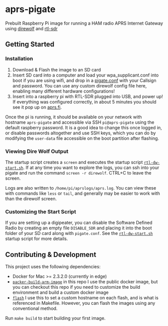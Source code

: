 # aprs-pigate
Prebuilt Raspberry Pi image for running a HAM radio APRS Internet Gateway using [direwolf] and [rtl-sdr]

## Getting Started

### Installation
1. Download & Flash the image to an SD card
2. Insert SD card into a computer and load your wpa_supplicant.conf into boot if you are using wifi, and drop in a [pigate.conf](files/boot/pigate.conf) with your Callsign and password. You can use any custom direwolf config file here, enabling many different hardware configurations!
3. Insert into a raspberry pi with RTL-SDR plugged into USB, and power up! If everything was configured correctly, in about 5 minutes you should see it pop up on [aprs.fi].

Once the pi is running, it should be available on your network with hostname `aprs-pigate` and accessible via SSH `pi@aprs-pigate` using the default raspberry password. It is a good idea to change this once logged in, or disable passwords altogether and use SSH keys, which you can do by modifying the `user-data` file accessible on the boot partition after flashing.

### Viewing Dire Wolf Output
The startup script creates a `screen` and executes the startup script [`rtl-dw-start.sh`]. If at any time you want to explore the logs, you can ssh into your pigate and run the command `screen -r direwolf`. CTRL+C to leave the screen.

Logs are also written to `/home/pi/aprslogs/aprs.log`. You can view these with commands like `less` or `tail`, and generally may be easier to work with than the direwolf screen.

### Customizing the Start Script
If you are setting up a digipeater, you can disable the Software Defined Radio by creating an empty file `DISABLE_SDR` and placing it into the boot folder of your SD card along with `pigate.conf`. See the [`rtl-dw-start.sh`] startup script for more details.

## Contributing & Development
This project uses the following dependencies:
- Docker for Mac >= 2.3.2.0 (currently in edge)
- [`packer-build-arm-image`] in this repo I use the public docker image, but you can checkout this repo if you need to customize the build environment and build a custom docker image
- [`flash`] I use this to set a custom hostname on each flash, and is what is referenced in Makefile. However, you can flash the images using any conventional method.

Run `make build` to start building your first image.

[aprs.fi]: https://aprs.fi
[direwolf]: https://github.com/wb2osz/direwolf
[`flash`]: https://github.com/hypriot/flash
[`packer-build-arm-image`]: https://github.com/solo-io/packer-builder-arm-image/
[rtl-sdr]: https://www.rtl-sdr.com/
[`rtl-dw-start.sh`]: files/home/pi/rtl-dw-start.sh
